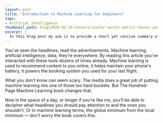 ```yaml
---
layout: post
title: "Introduction to Machine Learning for beginners"
tags:
- Artficial Intelligence
thumbnail_path: blog/2020-02-23-tensors/scalar-vector-matrix-tensor.png
excerpt: |
  In this blog post my aim is to provide a short yet concise summary of what tensors are. 
---  
```


You’ve seen the headlines, read the advertisements. Machine learning, artificial intelligence, data, they’re everywhere. By reading this article you’ve interacted with these tools dozens of times already. Machine learning is used to recommend content to you online, it helps maintain your phone's battery, it powers the booking system you used for your last flight.

What you don’t know can seem scary. The media does a great job of putting machine learning into one of those too hard buckets. But The Hundred-Page Machine Learning book changes that.

Now in the space of a day, or longer if you’re like me, you’ll be able to decipher what headlines you should pay attention to and the ones you shouldn’t. Or in machine learning terms, the global minimum from the local minimum — don’t worry the book covers this.
